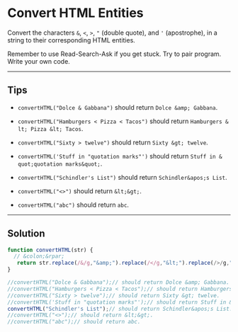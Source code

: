 # Convert HTML Entities

Convert the characters `&`, `<`, `>`, `"` (double quote), and `'` (apostrophe), in a string to their corresponding HTML entities.

Remember to use Read-Search-Ask if you get stuck. Try to pair program. Write your own code.

---

## Tips

- `convertHTML("Dolce & Gabbana")` should return `Dolce &​amp; Gabbana`.

- `convertHTML("Hamburgers < Pizza < Tacos")` should return `Hamburgers &​lt; Pizza &​lt; Tacos`.

- `convertHTML("Sixty > twelve")` should return `Sixty &​gt; twelve`.

- `convertHTML('Stuff in "quotation marks"')` should return `Stuff in &​quot;quotation marks&​quot;`.

- `convertHTML("Schindler's List")` should return `Schindler&​apos;s List`.

- `convertHTML("<>")` should return `&​lt;&​gt;`.

- `convertHTML("abc")` should return `abc`.

---

## Solution

```js
function convertHTML(str) {
  // &colon;&rpar;
   return str.replace(/&/g,"&​amp;").replace(/</g,"&​lt;").replace(/>/g,"&​gt;").replace(/\"/g,"&​quot;").replace(/\'/g,"&​apos;");
}

//convertHTML("Dolce & Gabbana");// should return Dolce &​amp; Gabbana.
//convertHTML("Hamburgers < Pizza < Tacos");// should return Hamburgers &​lt; Pizza &​lt; Tacos.
//convertHTML("Sixty > twelve");// should return Sixty &​gt; twelve.
//convertHTML('Stuff in "quotation marks"');// should return Stuff in &​quot;quotation marks&​quot;.
convertHTML("Schindler's List");// should return Schindler&​apos;s List.
//convertHTML("<>");// should return &​lt;&​gt;.
//convertHTML("abc");// should return abc.
```
